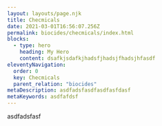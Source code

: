 ```yaml
---
layout: layouts/page.njk
title: Checmicals
date: 2021-03-01T16:56:07.256Z
permalink: biocides/checmicals/index.html
blocks:
  - type: hero
    heading: My Hero
    content: dsafkjsdafkjhadsfjhadsjfhadsjhfasdf
eleventyNavigation:
  order: 0
  key: Checmicals
  parent_relation: "biocides"
metaDescription: asdfadsfasdfasdfasfdasf
metaKeywords: asdfafdsf
---
```

asdfadsfasf